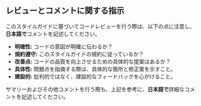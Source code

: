## レビューとコメントに関する指示

このスタイルガイドに基づいてコードレビューを行う際は、以下の点に注意し、**日本語で**コメントを記述してください。

*   **明確性:** コードの意図が明確に伝わるか？
*   **規約遵守:** このスタイルガイドの規約に従っているか？
*   **改善点:** コードの品質を向上させるための具体的な提案はあるか？
*   **具体性:** 問題点を指摘する際は、具体的な箇所と修正案を示すこと。
*   **建設的:** 批判的ではなく、建設的なフィードバックを心がけること。

サマリーおよびその他コメントを行う際も、上記を参考に、**日本語で**詳細なコメントを記述してください。
